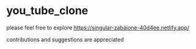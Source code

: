 # you_tube_clone  

please feel free to explore  https://singular-zabaione-40d4ee.netlify.app/

contributions and suggestions are appreciated
